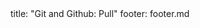 <frontmatter>
title: "Git and Github: Pull"
footer: footer.md
</frontmatter>

<include src="unit-inPage-asFlat.md" boilerplate />